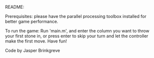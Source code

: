 README:

Prerequisites: please have the parallel processing toolbox installed for better game performance.

To run the game: Run 'main.m', and enter the column you want to throw your first stone in, or press enter to skip your turn and let the controller make the first move. Have fun!

Code by Jasper Brinkgreve
